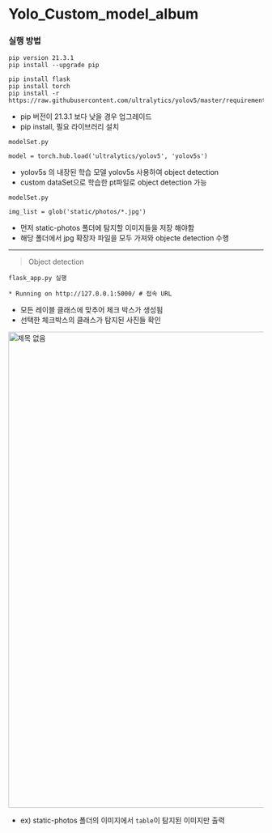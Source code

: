 # Yolo_Custom_model_album

### 실행 방법

```
pip version 21.3.1
pip install --upgrade pip

pip install flask
pip install torch
pip install -r https://raw.githubusercontent.com/ultralytics/yolov5/master/requirements.txt
```
- pip 버전이 21.3.1 보다 낮을 경우 업그레이드
- pip install, 필요 라이브러리 설치

```
modelSet.py

model = torch.hub.load('ultralytics/yolov5', 'yolov5s')
```
- yolov5s 의 내장된 학습 모델 yolov5s 사용하여 object detection
- custom dataSet으로 학습한 pt파일로 object detection 가능

```
modelSet.py

img_list = glob('static/photos/*.jpg')
```
- 먼저 static-photos 폴더에 탐지할 이미지들을 저장 해야함 
- 해당 폴더에서 jpg 확장자 파일을 모두 가져와 objecte detection 수행

------- 

> Object detection
```
flask_app.py 실행

* Running on http://127.0.0.1:5000/ # 접속 URL
```


- 모든 레이블 클래스에 맞추어 체크 박스가 생성됨
- 선택한 체크박스의 클래스가 탐지된 사진들 확인 

<img width="941" alt="제목 없음" src="https://user-images.githubusercontent.com/74512114/198873385-267de429-be93-4888-b07c-af231633fe7e.png">

- ex) static-photos 폴더의 이미지에서 `table`이 탐지된 이미지만 출력



